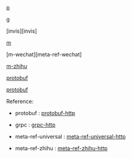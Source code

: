 
[p](protobuf-http)

[g](grpc-http)

[invis][invis]

[m](meta-ref-universal-http)

[m-wechat][meta-ref-wechat]

[m-zhihu](meta-ref-zhihu-http)

[protobuf](protobuf-http)

[protobuf](protobuf-http)



Reference:

- protobuf : [protobuf-http](protobuf-http)

- grpc : [grpc-http](grpc-http)

- meta-ref-universal : [meta-ref-universal-http](meta-ref-universal-http)

- meta-ref-zhihu : [meta-ref-zhihu-http](meta-ref-zhihu-http)


[protobuf]: protobuf-http
[grpc]: grpc-http
[meta-ref-universal]: meta-ref-universal-http
[meta-ref-zhihu]: meta-ref-zhihu-http
